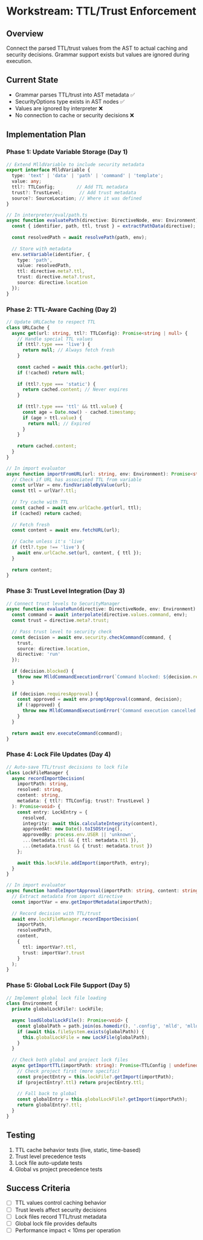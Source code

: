 # Workstream: TTL/Trust Enforcement

## Overview
Connect the parsed TTL/trust values from the AST to actual caching and security decisions. Grammar support exists but values are ignored during execution.

## Current State
- Grammar parses TTL/trust into AST metadata ✅
- SecurityOptions type exists in AST nodes ✅
- Values are ignored by interpreter ❌
- No connection to cache or security decisions ❌

## Implementation Plan

### Phase 1: Update Variable Storage (Day 1)

```typescript
// Extend MlldVariable to include security metadata
export interface MlldVariable {
  type: 'text' | 'data' | 'path' | 'command' | 'template';
  value: any;
  ttl?: TTLConfig;        // Add TTL metadata
  trust?: TrustLevel;      // Add trust metadata
  source?: SourceLocation; // Where it was defined
}

// In interpreter/eval/path.ts
async function evaluatePath(directive: DirectiveNode, env: Environment): Promise<void> {
  const { identifier, path, ttl, trust } = extractPathData(directive);
  
  const resolvedPath = await resolvePath(path, env);
  
  // Store with metadata
  env.setVariable(identifier, {
    type: 'path',
    value: resolvedPath,
    ttl: directive.meta?.ttl,
    trust: directive.meta?.trust,
    source: directive.location
  });
}
```

### Phase 2: TTL-Aware Caching (Day 2)

```typescript
// Update URLCache to respect TTL
class URLCache {
  async get(url: string, ttl?: TTLConfig): Promise<string | null> {
    // Handle special TTL values
    if (ttl?.type === 'live') {
      return null; // Always fetch fresh
    }
    
    const cached = await this.cache.get(url);
    if (!cached) return null;
    
    if (ttl?.type === 'static') {
      return cached.content; // Never expires
    }
    
    if (ttl?.type === 'ttl' && ttl.value) {
      const age = Date.now() - cached.timestamp;
      if (age > ttl.value) {
        return null; // Expired
      }
    }
    
    return cached.content;
  }
}

// In import evaluator
async function importFromURL(url: string, env: Environment): Promise<string> {
  // Check if URL has associated TTL from variable
  const urlVar = env.findVariableByValue(url);
  const ttl = urlVar?.ttl;
  
  // Try cache with TTL
  const cached = await env.urlCache.get(url, ttl);
  if (cached) return cached;
  
  // Fetch fresh
  const content = await env.fetchURL(url);
  
  // Cache unless it's 'live'
  if (ttl?.type !== 'live') {
    await env.urlCache.set(url, content, { ttl });
  }
  
  return content;
}
```

### Phase 3: Trust Level Integration (Day 3)

```typescript
// Connect trust levels to SecurityManager
async function evaluateRun(directive: DirectiveNode, env: Environment): Promise<string> {
  const command = await interpolate(directive.values.command, env);
  const trust = directive.meta?.trust;
  
  // Pass trust level to security check
  const decision = await env.security.checkCommand(command, {
    trust,
    source: directive.location,
    directive: 'run'
  });
  
  if (decision.blocked) {
    throw new MlldCommandExecutionError(`Command blocked: ${decision.reason}`);
  }
  
  if (decision.requiresApproval) {
    const approved = await env.promptApproval(command, decision);
    if (!approved) {
      throw new MlldCommandExecutionError('Command execution cancelled by user');
    }
  }
  
  return await env.executeCommand(command);
}
```

### Phase 4: Lock File Updates (Day 4)

```typescript
// Auto-save TTL/trust decisions to lock file
class LockFileManager {
  async recordImportDecision(
    importPath: string,
    resolved: string,
    content: string,
    metadata: { ttl?: TTLConfig; trust?: TrustLevel }
  ): Promise<void> {
    const entry: LockEntry = {
      resolved,
      integrity: await this.calculateIntegrity(content),
      approvedAt: new Date().toISOString(),
      approvedBy: process.env.USER || 'unknown',
      ...(metadata.ttl && { ttl: metadata.ttl }),
      ...(metadata.trust && { trust: metadata.trust })
    };
    
    await this.lockFile.addImport(importPath, entry);
  }
}

// In import evaluator
async function handleImportApproval(importPath: string, content: string, env: Environment): Promise<void> {
  // Extract metadata from import directive
  const importVar = env.getImportMetadata(importPath);
  
  // Record decision with TTL/trust
  await env.lockFileManager.recordImportDecision(
    importPath,
    resolvedPath,
    content,
    {
      ttl: importVar?.ttl,
      trust: importVar?.trust
    }
  );
}
```

### Phase 5: Global Lock File Support (Day 5)

```typescript
// Implement global lock file loading
class Environment {
  private globalLockFile?: LockFile;
  
  async loadGlobalLockFile(): Promise<void> {
    const globalPath = path.join(os.homedir(), '.config', 'mlld', 'mlld.lock.json');
    if (await this.fileSystem.exists(globalPath)) {
      this.globalLockFile = new LockFile(globalPath);
    }
  }
  
  // Check both global and project lock files
  async getImportTTL(importPath: string): Promise<TTLConfig | undefined> {
    // Check project first (more specific)
    const projectEntry = this.lockFile?.getImport(importPath);
    if (projectEntry?.ttl) return projectEntry.ttl;
    
    // Fall back to global
    const globalEntry = this.globalLockFile?.getImport(importPath);
    return globalEntry?.ttl;
  }
}
```

## Testing

1. TTL cache behavior tests (live, static, time-based)
2. Trust level precedence tests
3. Lock file auto-update tests
4. Global vs project precedence tests

## Success Criteria

- [ ] TTL values control caching behavior
- [ ] Trust levels affect security decisions
- [ ] Lock files record TTL/trust metadata
- [ ] Global lock file provides defaults
- [ ] Performance impact < 10ms per operation